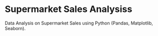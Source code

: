 # Supermarket Sales Analysiss
Data Analysis on Supermarket Sales using Python (Pandas, Matplotlib, Seaborn).
